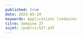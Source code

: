 ```yaml
---
published: true
date: 2025-05-19
keywords: Applications linéaires
titre: Semaine 27
sujet: /public/S27.pdf
---
```

